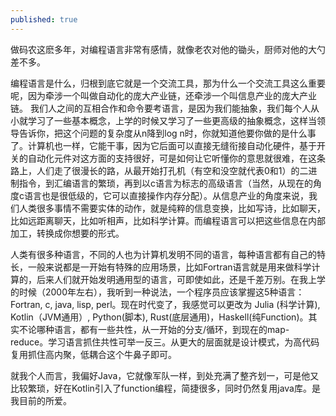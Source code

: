 ```yaml
---
published: true
---
```

做码农这麽多年，对编程语言非常有感情，就像老农对他的锄头，厨师对他的大勺差不多。

编程语言是什么，归根到底它就是一个交流工具，那为什么一个交流工具这么重要呢，因为牵涉一个叫做自动化的庞大产业链，还牵涉一个叫信息产业的庞大产业链。 我们人之间的互相合作和命令要考语言，是因为我们能抽象，我们每个人从小就学习了一些基本概念，上学的时候又学习了一些更高级的抽象概念，这样当领导告诉你，把这个问题的复杂度从n降到log n时，你就知道他要你做的是什么事了。计算机也一样，它能干事，因为它后面可以直接无缝衔接自动化硬件，基于开关的自动化元件对这方面的支持很好，可是如何让它听懂你的意思就很难，在这条路上，人们走了很漫长的路，从最开始打孔机（有空和没空就代表0和1）的二进制指令，到汇编语言的繁琐，再到以c语言为标志的高级语言（当然，从现在的角度c语言也是很低级的，它可以直接操作内存分配）。从信息产业的角度来说，我们人类很多事情不需要实体的动作，就是纯粹的信息变换，比如写诗，比如聊天，比如远距离聊天，比如听相声，比如科学计算。而编程语言可以把这些信息在内部加工，转换成你想要的形式。

人类有很多种语言，不同的人也为计算机发明不同的语言，每种语言都有自己的特长，一般来说都是一开始有特殊的应用场景，比如Fortran语言就是用来做科学计算的，后来人们就开始发明通用型的语言，可即使如此，还是千差万别。在我上学的时候（2000年左右），我听到一种说法，一个程序员应该掌握这5种语言：Fortran, c, java, lisp, perl。现在时代变了，我感觉可以更改为 Julia (科学计算), Kotlin（JVM通用）, Python(脚本), Rust(底层通用)，Haskell(纯Function)。其实不论哪种语言，都有一些共性，从一开始的分支/循环，到现在的map-reduce。学习语言抓住共性可举一反三。从更大的层面就是设计模式，为高代码复用抓住高内聚，低耦合这个牛鼻子即可。

就我个人而言，我偏好Java，它就像军队一样，到处充满了整齐划一，可是他又比较繁琐，好在Kotlin引入了function编程，简捷很多，同时仍然复用java库。是我目前的所爱。
